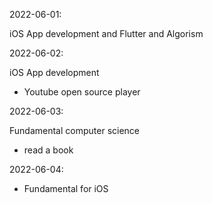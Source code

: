 
2022-06-01:

iOS App development and Flutter and Algorism

2022-06-02:

iOS App development
- Youtube open source player

2022-06-03:

Fundamental computer science  
- read a book

2022-06-04:

- Fundamental for iOS  

